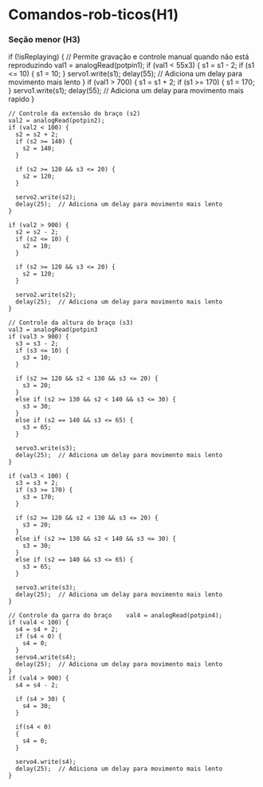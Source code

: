 # Comandos-rob-ticos(H1)
### Seção menor (H3)
if (!isReplaying) { // Permite gravação e controle manual quando não está reproduzindo
    val1 = analogRead(potpin1);
    if (val1 < 55x3) {
      s1 = s1 - 2;
      if (s1 <= 10) {
        s1 = 10;
      }
      servo1.write(s1);
      delay(55);  // Adiciona um delay para movimento mais lento
    }
    if (val1 > 700) {
      s1 = s1 + 2;
      if (s1 >= 170) {
        s1 = 170;
      }
      servo1.write(s1);
      delay(55);  // Adiciona um delay para movimento mais rapido
    }

    // Controle da extensão do braço (s2)
    val2 = analogRead(potpin2);
    if (val2 < 100) {
      s2 = s2 + 2;
      if (s2 >= 140) {
        s2 = 140;
      }

      if (s2 >= 120 && s3 <= 20) {
        s2 = 120;
      }

      servo2.write(s2);
      delay(25);  // Adiciona um delay para movimento mais lento
    }

    if (val2 > 900) {
      s2 = s2 - 2;
      if (s2 <= 10) {
        s2 = 10;
      }

      if (s2 >= 120 && s3 <= 20) {
        s2 = 120;
      }

      servo2.write(s2);
      delay(25);  // Adiciona um delay para movimento mais lento
    }

    // Controle da altura do braço (s3)
    val3 = analogRead(potpin3
    if (val3 > 900) {
      s3 = s3 - 2;
      if (s3 <= 10) {
        s3 = 10;
      }

      if (s2 >= 120 && s2 < 130 && s3 <= 20) {
        s3 = 20;
      }
      else if (s2 >= 130 && s2 < 140 && s3 <= 30) {
        s3 = 30;
      }
      else if (s2 == 140 && s3 <= 65) {
        s3 = 65;
      }

      servo3.write(s3);
      delay(25);  // Adiciona um delay para movimento mais lento
    }

    if (val3 < 100) {
      s3 = s3 + 2;
      if (s3 >= 170) {
        s3 = 170;
      }

      if (s2 >= 120 && s2 < 130 && s3 <= 20) {
        s3 = 20;
      }
      else if (s2 >= 130 && s2 < 140 && s3 <= 30) {
        s3 = 30;
      }
      else if (s2 == 140 && s3 <= 65) {
        s3 = 65;
      }

      servo3.write(s3);
      delay(25);  // Adiciona um delay para movimento mais lento
    }

    // Controle da garra do braço    val4 = analogRead(potpin4);
    if (val4 < 100) {
      s4 = s4 + 2;
      if (s4 < 0) {
        s4 = 0;
      }
      servo4.write(s4);
      delay(25);  // Adiciona um delay para movimento mais lento
    }
    if (val4 > 900) {
      s4 = s4 - 2;
      
      if (s4 > 30) {
        s4 = 30;
      }

      if(s4 < 0)
      {
        s4 = 0;
      }

      servo4.write(s4);
      delay(25);  // Adiciona um delay para movimento mais lento
    }

